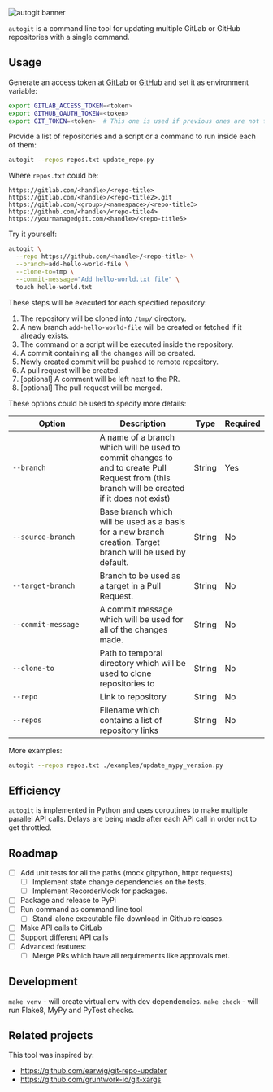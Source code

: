 ![autogit banner](images/autogit_banner.png)


`autogit` is a command line tool for updating multiple GitLab or GitHub repositories with a single command.


## Usage
Generate an access token at [GitLab](https://gitlab.com/-/profile/personal_access_tokens)
or [GitHub](https://github.com/settings/tokens)
and set it as environment variable:

```bash
export GITLAB_ACCESS_TOKEN=<token>
export GITHUB_OAUTH_TOKEN=<token>
export GIT_TOKEN=<token>  # This one is used if previous ones are not found
```

Provide a list of repositories and a script or a command to run inside each of them:

```bash
autogit --repos repos.txt update_repo.py
```

Where `repos.txt` could be:
```
https://gitlab.com/<handle>/<repo-title>
https://gitlab.com/<handle>/<repo-title2>.git
https://gitlab.com/<group>/<namespace>/<repo-title3>
https://github.com/<handle>/<repo-title4>
https://yourmanagedgit.com/<handle>/<repo-title5>
```

Try it yourself:

```bash
autogit \
  --repo https://github.com/<handle>/<repo-title> \
  --branch=add-hello-world-file \
  --clone-to=tmp \
  --commit-message="Add hello-world.txt file" \
  touch hello-world.txt
```

These steps will be executed for each specified repository:
1. The repository will be cloned into `/tmp/` directory.
2. A new branch `add-hello-world-file` will be created or fetched if it already exists.
3. The command or a script will be executed inside the repository.
4. A commit containing all the changes will be created.
5. Newly created commit will be pushed to remote repository.
6. A pull request will be created.
7. [optional] A comment will be left next to the PR.
8. [optional] The pull request will be merged.


These options could be used to specify more details:

| &nbsp;&nbsp;&nbsp;&nbsp;&nbsp;&nbsp;&nbsp;&nbsp;&nbsp;&nbsp;&nbsp;&nbsp;Option&nbsp;&nbsp;&nbsp;&nbsp;&nbsp;&nbsp;&nbsp;&nbsp;&nbsp;&nbsp;&nbsp;&nbsp; | Description | Type | Required |
| ---------------- | ----------- | ---- | -------- |
| `--branch`       | A name of a branch which will be used to commit changes to and to create Pull Request from (this branch will be created if it does not exist) | String | Yes |
| `--source-branch`       | Base branch which will be used as a basis for a new branch creation. Target branch will be used by default. | String | No |
| `--target-branch`       | Branch to be used as a target in a Pull Request. | String | No |
| `--commit-message` | A commit message which will be used for all of the changes made.  | String | No |
| `--clone-to`           | Path to temporal directory which will be used to clone repositories to | String | No |
| `--repo`           | Link to repository | String | No |
| `--repos`          | Filename which contains a list of repository links | String | No |

More examples:

```bash
autogit --repos repos.txt ./examples/update_mypy_version.py
```

## Efficiency
`autogit` is implemented in Python and uses coroutines to make multiple parallel API calls. Delays are being made after each API call in order not to get throttled.

## Roadmap
- [ ] Add unit tests for all the paths (mock gitpython, httpx requests)
    - [ ] Implement state change dependencies on the tests.
    - [ ] Implement RecorderMock for packages.

- [ ] Package and release to PyPi
- [ ] Run command as command line tool
    - [ ] Stand-alone executable file download in Github releases.
- [ ] Make API calls to GitLab
- [ ] Support different API calls
- [ ] Advanced features:
    - [ ] Merge PRs which have all requirements like approvals met.

## Development
`make venv` - will create virtual env with dev dependencies.
`make check` - will run Flake8, MyPy and PyTest checks.

## Related projects
This tool was inspired by:
- https://github.com/earwig/git-repo-updater
- https://github.com/gruntwork-io/git-xargs
